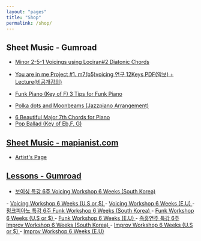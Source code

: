 ```yaml
---
layout: "pages"
title: "Shop"
permalink: /shop/
---
```


## Sheet Music - Gumroad

- <a href="https://gumroad.com/jazzydusmusic#mSlRxY" target="_blank">
    Minor 2-5-1 Voicings using Lociran#2 Diatonic Chords
</a>

- <a href="https://gumroad.com/jazzydusmusic#rQKhu" target="_blank">
    You are in me Project #1. m7(b5)voicing 연구 12Keys PDF(악보) + Lecture(비공개강의)
</a>

- <a href="https://gumroad.com/jazzydusmusic#gFFEsD" target="_blank">
    Funk Piano (Key of F) 3 Tips for Funk Piano
</a>

- <a href="https://gumroad.com/jazzydusmusic#JCupaZ" target="_blank">
    Polka dots and Moonbeams (Jazzpiano Arrangement)
</a>

- <a href="https://jazzydusmusic.gumroad.com/l/rScwd" target="_blank">
    6 Beautiful Major 7th Chords for Piano

- <a href="https://jazzydusmusic.gumroad.com/l/yThDM" target="_blank">
    Pop Ballad (Key of Eb,F, G)  
## Sheet Music - mapianist.com

- <a href="https://www.mapianist.com/profile/670590/main" target="_blank">
    Artist's Page

## Lessons - Gumroad

- <a href="https://gumroad.com/jazzydusmusic#mSlRxY" target="_blank">
    보이싱 특강 6주 Voicing Workshop 6 Weeks (South Korea)
</a>
- <a href="https://gumroad.com/jazzydusmusic#mSlRxY" target="_blank">
    Voicing Workshop 6 Weeks (U.S or $)
</a>  
- <a href="https://gumroad.com/jazzydusmusic#mSlRxY" target="_blank">
    Voicing Workshop 6 Weeks (E.U)
</a>    
- <a href="https://gumroad.com/jazzydusmusic#mSlRxY" target="_blank">
    펑크피아노 특강 6주 Funk Workshop 6 Weeks (South Korea)
</a> 
- <a href="https://gumroad.com/jazzydusmusic#mSlRxY" target="_blank">
    Funk Workshop 6 Weeks (U.S or $)
</a>  
- <a href="https://gumroad.com/jazzydusmusic#mSlRxY" target="_blank">
    Funk Workshop 6 Weeks (E.U)
</a>   
- <a href="https://gumroad.com/jazzydusmusic#mSlRxY" target="_blank">
    즉흥연주 특강 6주 Improv Workshop 6 Weeks (South Korea)
</a>  
- <a href="https://gumroad.com/jazzydusmusic#mSlRxY" target="_blank">
    Improv Workshop 6 Weeks (U.S or $)
</a>
- <a href="https://gumroad.com/jazzydusmusic#mSlRxY" target="_blank">
    Improv Workshop 6 Weeks (E.U)
     